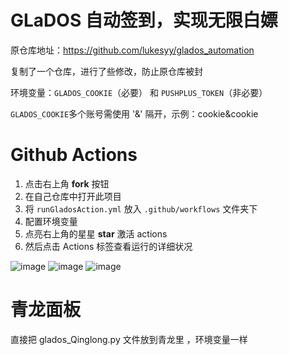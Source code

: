 # GLaDOS 自动签到，实现无限白嫖

原仓库地址：https://github.com/lukesyy/glados_automation

复制了一个仓库，进行了些修改，防止原仓库被封

环境变量：`GLADOS_COOKIE`（必要） 和 `PUSHPLUS_TOKEN`（非必要）

`GLADOS_COOKIE`多个账号需使用 '&' 隔开，示例：cookie&cookie



# Github Actions

1. 点击右上角 **fork** 按钮
2. 在自己仓库中打开此项目
3. 将 `runGladosAction.yml` 放入 `.github/workflows` 文件夹下
4. 配置环境变量
5. 点亮右上角的星星 **star** 激活 actions
6. 然后点击 Actions 标签查看运行的详细状况

![image](https://user-images.githubusercontent.com/70319988/231369203-c812910a-963d-45b8-98a5-95b2623c25d7.png)
![image](https://user-images.githubusercontent.com/70319988/199923789-639e8295-b03e-4abd-858e-ff427015512a.png)
![image](https://user-images.githubusercontent.com/70319988/199923884-d81dd457-ecc5-4de9-b480-191d25217c47.png)

 # 青龙面板
直接把 glados_Qinglong.py 文件放到青龙里 ，环境变量一样
